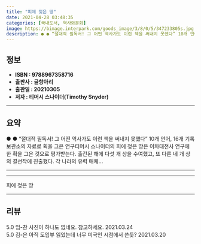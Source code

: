 ```yaml
---
title: "피에 젖은 땅"
date: 2021-04-28 03:48:35
categories: [국내도서, 역사와문화]
image: https://bimage.interpark.com/goods_image/3/8/0/5/347233805s.jpg
description: ● ● “절대적 필독서! 그 어떤 역사가도 이런 책을 써내지 못했다” 10개 언어, 16개 기록보관소의 자료로 획을 그은 연구티머시 스나이더의 피에 젖은 땅은 이차대전사 연구에 한 획을 그은 것으로 평가받는다. 출간된 해에 다섯 개 상을 수여했고, 또 다른 네 개 상의 결선작에 진출
---
```


## **정보**

- **ISBN : 9788967358716**
- **출판사 : 글항아리**
- **출판일 : 20210305**
- **저자 : 티머시 스나이더(Timothy Snyder)**

------



## **요약**

●  ●  “절대적 필독서! 그 어떤 역사가도 이런 책을 써내지 못했다”
10개 언어, 16개 기록보관소의 자료로 획을 그은 연구티머시 스나이더의 피에 젖은 땅은 이차대전사 연구에 한 획을 그은 것으로 평가받는다. 출간된 해에 다섯 개 상을 수여했고, 또 다른 네 개 상의 결선작에 진출했다. 각 나라의 유력 매체... 

------



------


피에 젖은 땅 

------


## **리뷰** 

5.0 임-찬 사진이 하나도 없네요. 참고하세요.  2021.03.24 <br/>5.0 김-은 아직 도입부 읽었는데 너무 미국인 시점에서 쓴듯? 2021.03.20 <br/>